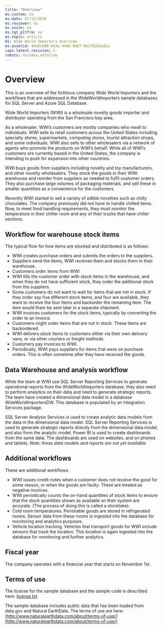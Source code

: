 ```yaml
---
title: "Overview"
ms.custom: na
ms.date: 07/11/2016
ms.reviewer: na
ms.suite: na
ms.tgt_pltfrm: na
ms.topic: article
H1: Wide World Importers Overview
ms.assetid: 4d4dcb00-b93e-44db-9d67-061702bba41a
caps.latest.revision: 2
robots: noindex,nofollow
---
```

# Overview
This is an overview of the fictitious company Wide World Importers and the workflows that are addressed in the WideWorldImporters sample databases for SQL Server and Azure SQL Database.  

Wide World Importers (WWI) is a wholesale novelty goods importer and distributor operating from the San Francisco bay area.

As a wholesaler, WWI’s customers are mostly companies who resell to individuals. WWI sells to retail customers across the United States including specialty stores, supermarkets, computing stores, tourist attraction shops, and some individuals. WWI also sells to other wholesalers via a network of agents who promote the products on WWI’s behalf. While all of WWI’s customers are currently based in the United States, the company is intending to push for expansion into other countries.

WWI buys goods from suppliers including novelty and toy manufacturers, and other novelty wholesalers. They stock the goods in their WWI warehouse and reorder from suppliers as needed to fulfil customer orders. They also purchase large volumes of packaging materials, and sell these in smaller quantities as a convenience for the customers.

Recently WWI started to sell a variety of edible novelties such as chilly chocolates.  The company previously did not have to handle chilled items. Now, to meet food handling requirements, they must monitor the temperature in their chiller room and any of their trucks that have chiller sections.

## Workflow for warehouse stock items

The typical flow for how items are stocked and distributed is as follows:
- WWI creates purchase orders and submits the orders to the suppliers.
- Suppliers send the items, WWI receives them and stocks them in their warehouse.
- Customers order items from WWI
- WWI fills the customer order with stock items in the warehouse, and when they do not have sufficient stock, they order the additional stock from the suppliers.
- Some customers do not want to wait for items that are not in stock. If they order say five different stock items, and four are available, they want to receive the four items and backorder the remaining item. The item would them be sent later in a separate shipment.
- WWI invoices customers for the stock items, typically by converting the order to an invoice.
- Customers might order items that are not in stock. These items are backordered.
- WWI delivers stock items to customers either via their own delivery vans, or via other couriers or freight methods.
- Customers pay invoices to WWI.
- Periodically, WWI pays suppliers for items that were on purchase orders. This is often sometime after they have received the goods.

## Data Warehouse and analysis workflow

While the team at WWI use SQL Server Reporting Services to generate operational reports from the WideWorldImporters database, they also need to perform analytics on their data and need to generate strategic reports. The team have created a dimensional data model in a database WideWorldImportersDW. This database is populated by an Integration Services package.

SQL Server Analysis Services is used to create analytic data models from the data in the dimensional data model. SQL Server Reporting Services is used to generate strategic reports directly from the dimensional data model, and also from the analytic model. Power BI is used to create dashboards from the same data. The dashboards are used on websites, and on phones and tablets. *Note: these data models and reports are not yet available*

## Additional workflows

These are additional workflows.
- WWI issues credit notes when a customer does not receive the good for some reason, or when the goods are faulty. These are treated as negative invoices.
- WWI periodically counts the on-hand quantities of stock items to ensure that the stock quantities shown as available on their system are accurate. (The process of doing this is called a stocktake).
- Cold room temperatures. Perishable goods are stored in refrigerated rooms. Sensor data from these rooms is ingested into the database for monitoring and analytics purposes.
- Vehicle location tracking. Vehicles that transport goods for WWI include sensors that track the location. This location is again ingested into the database for monitoring and further analytics.

## Fiscal year

The company operates with a financial year that starts on November 1st.

## Terms of use

The license for the sample database and the sample code is described here: [license.txt](https://github.com/Microsoft/sql-server-samples/blob/master/license.txt)

The sample database includes public data that has been loaded from data.gov and Natural EarthData. The terms of use are here: [http://www.naturalearthdata.com/about/terms-of-use/](http://www.naturalearthdata.com/about/terms-of-use/)
